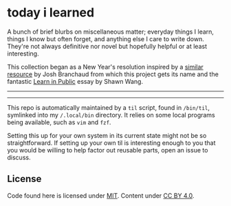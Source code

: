 # today i learned

A bunch of brief blurbs on miscellaneous matter; everyday things I learn, things
I know but often forget, and anything else I care to write down. They're not
always definitive nor novel but hopefully helpful or at least interesting.

This collection began as a New Year's resolution inspired by a [similar
resource][jbranchaud/til] by Josh Branchaud from which this project gets its
name and the fantastic [Learn in Public] essay by Shawn Wang.

[jbranchaud/til]: https://github.com/jbranchaud/til
[learn in public]: https://www.swyx.io/learn-in-public/

---



---

This repo is automatically maintained by a `til` script, found in `/bin/til`,
symlinked into my `/.local/bin` directory. It relies on some local programs
being available, such as `vim` and `fzf`.

Setting this up for your own system in its current state might not be so
straightforward. If setting up your own til is interesting enough to you that
you would be willing to help factor out reusable parts, open an issue to
discuss.

## License

Code found here is licensed under [MIT]. Content under [CC BY 4.0].

[MIT]: ./LICENSE
[CC BY 4.0]: https://creativecommons.org/licenses/by/4.0/
